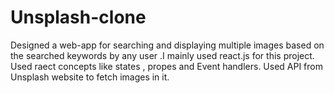 # Unsplash-clone
Designed a web-app for searching and displaying multiple images based on the searched keywords by any user .I mainly used react.js for this project. Used raect concepts like states , propes and Event handlers. Used API from Unsplash website to fetch images in it.
